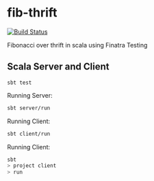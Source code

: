 # fib-thrift


[![Build Status](https://travis-ci.org/divanvisagie/fib-thrift.svg?branch=master)](https://travis-ci.org/divanvisagie/fib-thrift)


Fibonacci over thrift in scala using Finatra
Testing

## Scala Server and Client
`sbt test`

Running Server:

```sh
sbt server/run
```

Running Client:
```sh
sbt client/run
```


Running Client:
```sh
sbt
> project client
> run



